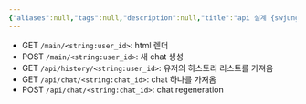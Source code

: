 ```yaml
---
{"aliases":null,"tags":null,"description":null,"title":"api 설계 {swjungle00}","created":"2023-08-10T10:50:35","updated":"2023-08-10T11:01:31","dg-publish":true,"permalink":"/docs/api 설계 {swjungle00}/","dgPassFrontmatter":true}
---
```


- GET `/main/<string:user_id>`: html 렌더
- POST `/main/<string:user_id>`: 새 chat 생성
- GET `/api/history/<string:user_id>`: 유저의 히스토리 리스트를 가져옴
- GET `/api/chat/<string:chat_id>`: chat 하나를 가져옴
- POST `/api/chat/<string:chat_id>`: chat regeneration
